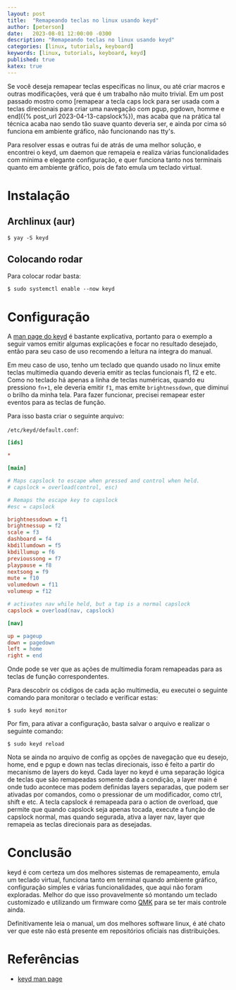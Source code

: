 ```yaml
---
layout: post
title:  "Remapeando teclas no linux usando keyd"
author: [peterson]
date:   2023-08-01 12:00:00 -0300
description: "Remapeando teclas no linux usando keyd"
categories: [linux, tutorials, keyboard]
keywords: [linux, tutorials, keyboard, keyd]
published: true
katex: true
---
```


Se você deseja remapear teclas específicas no linux, ou até criar macros e outras modificações, verá que é um trabalho não muito trivial. Em um post passado mostro como [remapear a tecla caps lock para ser usada com a teclas direcionais para criar uma navegação com pgup, pgdown, homme e end]({% post_url 2023-04-13-capslock%}), mas acaba que na prática tal técnica acaba nao sendo tão suave quanto deveria ser, e ainda por cima só funciona em ambiente gráfico, não funcionando nas tty's.

Para resolver essas e outras fui de atrás de uma melhor solução, e encontrei o keyd, um daemon que remapeia e realiza várias funcionalidades com mínima e elegante configuração, e quer funciona tanto nos terminais quanto em ambiente gráfico, pois de fato emula um teclado virtual.

# Instalação 

## Archlinux (aur)

```console
$ yay -S keyd
```

## Colocando rodar

Para colocar rodar basta:

```console
$ sudo systemctl enable --now keyd
```

# Configuração

A [man page do keyd](https://github.com/rvaiya/keyd/blob/master/docs/keyd.scdoc) é bastante explicativa, portanto para o exemplo a seguir vamos emitir algumas explicações e focar no resultado desejado, então para seu caso de uso recomendo a leitura na íntegra do manual.

Em meu caso de uso, tenho um teclado que quando usado no linux emite teclas multimedia quando deveria emitir as teclas funcionais f1, f2 e etc. Como no teclado há apenas a linha de teclas numéricas, quando eu pressiono `fn+1`, ele deveria emitir `f1`, mas emite `brightnessdown`, que diminuí o brilho da minha tela. Para fazer funcionar, precisei remapear ester eventos para as teclas de função.

Para isso basta criar o seguinte arquivo:

`/etc/keyd/default.conf`:
```ini
[ids]

*

[main]

# Maps capslock to escape when pressed and control when held.
# capslock = overload(control, esc)

# Remaps the escape key to capslock
#esc = capslock

brightnessdown = f1
brightnessup = f2
scale = f3
dashboard = f4
kbdillumdown = f5
kbdillumup = f6
previoussong = f7
playpause = f8
nextsong = f9
mute = f10
volumedown = f11
volumeup = f12

# activates nav while held, but a tap is a normal capslock
capslock = overload(nav, capslock)

[nav]

up = pageup
down = pagedown
left = home
right = end
```

Onde pode se ver que as ações de multimedia foram remapeadas para as teclas de função correspondentes.

Para descobrir os códigos de cada ação multimedia, eu executei o seguinte comando para monitorar o teclado e verificar estas:

```console
$ sudo keyd monitor
```

Por fim, para ativar a configuração, basta salvar o arquivo e realizar o seguinte comando:

```console
$ sudo keyd reload
```

Nota se ainda no arquivo de config as opções de navegação que eu desejo, home, end e pgup e down nas teclas direcionais, isso é feito a partir do mecanismo de layers do keyd. Cada layer no keyd é uma separação lógica de teclas que são remapeadas somente dada a condição, a layer main é onde tudo acontece mas podem definidas layers separadas, que podem ser ativadas por comandos, como o pressionar de um modificador, como ctrl, shift e etc. A tecla capslock é remapeada para o action de overload, que permite que quando capslock seja apenas tocada, execute a função de capslock normal, mas quando segurada, ativa a layer nav, layer que remapeia as teclas direcionais para as desejadas.

# Conclusão

keyd é com certeza um dos melhores sistemas de remapeamento, emula um teclado virtual, funciona tanto em terminal quando ambiente gráfico, configuração simples e várias funcionalidades, que aqui não foram exploradas. Melhor do que isso provavelmente só montando um teclado customizado e utilizando um firmware como [QMK](https://qmk.fm/) para se ter mais controle ainda.

Definitivamente leia o manual, um dos melhores software linux, é até chato ver que este não está presente em repositórios oficiais nas distribuições.

# Referências

* [keyd man page](https://github.com/rvaiya/keyd/blob/master/docs/keyd.scdoc)
